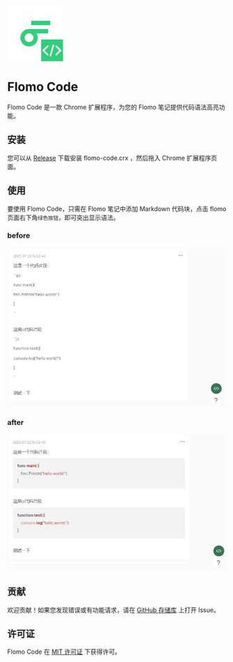 ![](./images/flomo128.png)

# Flomo Code

Flomo Code 是一款 Chrome 扩展程序，为您的 Flomo 笔记提供代码语法高亮功能。

## 安装

您可以从 [Release](https://github.com/greycodee/flomo-code/releases/) 下载安装 flomo-code.crx
，然后拖入 Chrome 扩展程序页面。

## 使用

要使用 Flomo Code，只需在 Flomo 笔记中添加 Markdown 代码块，点击 flomo 页面右下角`绿色按钮`，即可突出显示语法。

### before
![](./images/before.png)

### after
![](./images/after.png)

## 贡献

欢迎贡献！如果您发现错误或有功能请求，请在 [GitHub 存储库](https://github.com/greycodee/flomo-code) 上打开 Issue。

## 许可证

Flomo Code 在 [MIT 许可证](https://opensource.org/licenses/MIT) 下获得许可。